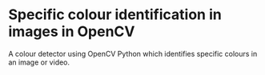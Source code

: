 # Specific colour identification in images in OpenCV
A colour detector using OpenCV Python which identifies specific colours in an image or video.
